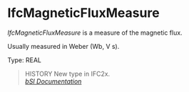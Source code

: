 IfcMagneticFluxMeasure
======================
_IfcMagneticFluxMeasure_ is a measure of the magnetic flux.  
  
Usually measured in Weber (Wb, V s).  
  
Type: REAL  
  
> HISTORY  New type in IFC2x.  
[ _bSI
Documentation_](https://standards.buildingsmart.org/IFC/DEV/IFC4_2/FINAL/HTML/schema/ifcmeasureresource/lexical/ifcmagneticfluxmeasure.htm)


